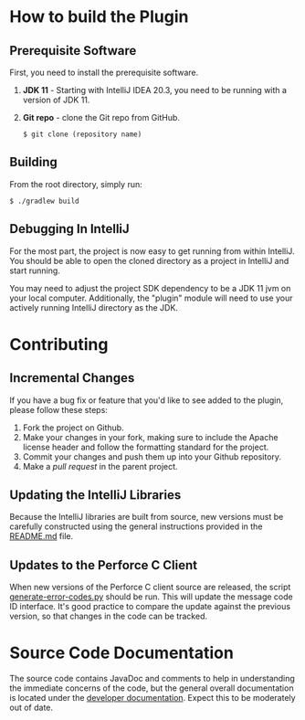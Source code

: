 # How to build the Plugin


## Prerequisite Software

First, you need to install the prerequisite software.

1. **JDK 11** - Starting with IntelliJ IDEA 20.3, you need to be running with a version of JDK 11.
1. **Git repo** - clone the Git repo from GitHub.
   
   ```(bash)
   $ git clone (repository name)
   ```

## Building

From the root directory, simply run:

```(bash)
$ ./gradlew build
```


## Debugging In IntelliJ

For the most part, the project is now easy to get running from within IntelliJ.  You should be able to open the cloned directory as a project in IntelliJ and start running.

You may need to adjust the project SDK dependency to be a JDK 11 jvm on your local computer.  Additionally, the "plugin" module will need to use your actively running IntelliJ directory as the JDK.


# Contributing

## Incremental Changes

If you have a bug fix or feature that you'd like to see added to the plugin, please follow these steps:

1. Fork the project on Github.
1. Make your changes in your fork, making sure to include the Apache license header and follow the formatting standard for the project.
1. Commit your changes and push them up into your Github repository.
1. Make a *pull request* in the parent project.


## Updating the IntelliJ Libraries

Because the IntelliJ libraries are built from source, new versions must be carefully constructed using the general instructions provided in the [README.md](lib/README.md) file.


## Updates to the Perforce C Client

When new versions of the Perforce C client source are released, the script [generate-error-codes.py](p4java/generate-error-codes.py) should be run.  This will update the message code ID interface.  It's good practice to compare the update against the previous version, so that changes in the code can be tracked.


# Source Code Documentation

The source code contains JavaDoc and comments to help in understanding the immediate concerns of the code, but the general overall documentation is located under the [developer documentation](docs/dev).  Expect this to be moderately out of date.
